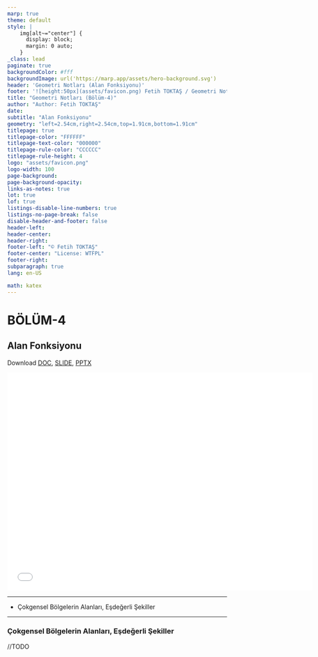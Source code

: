 ```yaml
---
marp: true
theme: default
style: |
    img[alt~="center"] {
      display: block;
      margin: 0 auto;
    }
_class: lead
paginate: true
backgroundColor: #fff
backgroundImage: url('https://marp.app/assets/hero-background.svg')
header: 'Geometri Notları (Alan Fonksiyonu)'
footer: '![height:50px](assets/favicon.png) Fetih TOKTAŞ / Geometri Notları - Bölüm-4'
title: "Geometri Notları (Bölüm-4)"
author: "Author: Fetih TOKTAŞ"
date:
subtitle: "Alan Fonksiyonu"
geometry: "left=2.54cm,right=2.54cm,top=1.91cm,bottom=1.91cm"
titlepage: true
titlepage-color: "FFFFFF"
titlepage-text-color: "000000"
titlepage-rule-color: "CCCCCC"
titlepage-rule-height: 4
logo: "assets/favicon.png"
logo-width: 100 
page-background:
page-background-opacity:
links-as-notes: true
lot: true
lof: true
listings-disable-line-numbers: true
listings-no-page-break: false
disable-header-and-footer: false
header-left:
header-center:
header-right:
footer-left: "© Fetih TOKTAŞ"
footer-center: "License: WTFPL"
footer-right:
subparagraph: true
lang: en-US 

math: katex
---
```


<!-- _backgroundColor: aquq -->

<!-- _color: orange -->

<!-- paginate: false -->

# BÖLÜM-4

## Alan Fonksiyonu

Download [DOC](chapter4.md_doc.pdf), [SLIDE](chapter4.md_slide.pdf), [PPTX](chapter4.md_slide.pptx)

<iframe width=700, height=500 frameBorder=0 src="../chapter4.md_slide.html"></iframe>

---

<!-- paginate: true -->

 - Çokgensel Bölgelerin Alanları, Eşdeğerli Şekiller

--- 
### Çokgensel Bölgelerin Alanları, Eşdeğerli Şekiller
//TODO 






